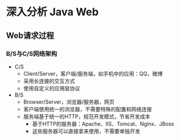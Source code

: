 # 深入分析 Java Web #

## Web请求过程 ##
### B/S与C/S网络架构 ###
* C/S
	* Client/Server，客户端/服务端，如手机中的应用：QQ，微博
	* 采用长连接的交互方式
	* 使用自定义的应用层协议
* B/S
	* Browser/Server，浏览器/服务器，网页
	* 客户端使用统一的浏览器，不需要特殊的配置和网络连接
	* 服务端基于统一的HTTP，规范开发模式，节省开发成本
		* 基于HTTP的服务器：Apache、IIS、Tomcat、Nginx、JBoss
		* 这些服务器可以直接拿来使用，不需要单独开发